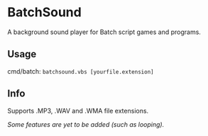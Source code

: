 # BatchSound
A background sound player for Batch script games and programs.

## Usage
cmd/batch: `batchsound.vbs [yourfile.extension]`

## Info

Supports .MP3, .WAV and .WMA file extensions.

*Some features are yet to be added (such as looping).*
